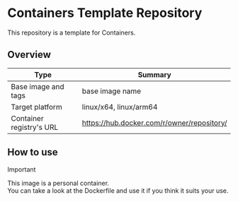 # Containers Template Repository

This repository is a template for Containers.

## Overview

| Type | Summary |
| --- | --- |
| Base image and tags | base image name |
| Target platform | linux/x64, linux/arm64 |
| Container registry's URL | https://hub.docker.com/r/owner/repository/ |

## How to use

> [!IMPORTANT]  
> This image is a personal container.  
> You can take a look at the Dockerfile and use it if you think it suits your use.
